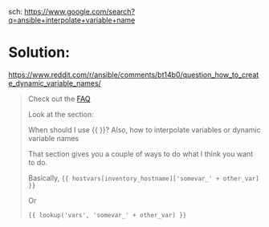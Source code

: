 sch: https://www.google.com/search?q=ansible+interpolate+variable+name

# Solution:
https://www.reddit.com/r/ansible/comments/bt14b0/question_how_to_create_dynamic_variable_names/

>Check out the [FAQ](https://docs.ansible.com/ansible/latest/reference_appendices/faq.html)
>
>Look at the section:
>
>When should I use {{ }}? Also, how to interpolate variables or dynamic variable names
>
>That section gives you a couple of ways to do what I think you want to do.
>
>Basically, `{{ hostvars[inventory_hostname]['somevar_' + other_var] }}`
>
>Or
>
>`{{ lookup('vars', 'somevar_' + other_var) }}`
